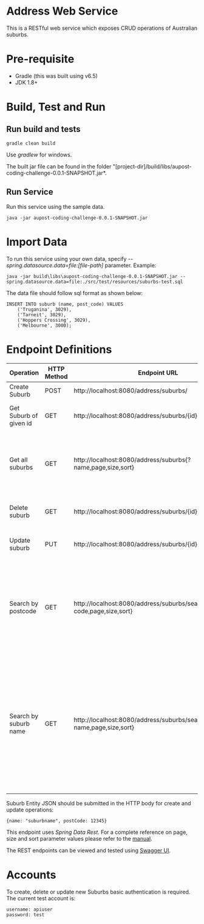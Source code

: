 
# Address Web Service

This is a RESTful web service which exposes CRUD operations of Australian suburbs. 

# Pre-requisite

* Gradle (this was built using v6.5)
* JDK 1.8+

# Build, Test and Run

## Run build and tests
```
gradle clean build
```
Use *gradlew* for windows.

The built jar file can be found in the folder "[project-dir]/build/libs/aupost-coding-challenge-0.0.1-SNAPSHOT.jar*.

## Run Service
Run this service using the sample data.
```
java -jar aupost-coding-challenge-0.0.1-SNAPSHOT.jar
```

# Import Data

To run this service using your own data, specify *--spring.datasource.data=file:[file-path]* parameter.
Example:
```
java -jar build\libs\aupost-coding-challenge-0.0.1-SNAPSHOT.jar --spring.datasource.data=file:./src/test/resources/suburbs-test.sql
```

The data file should follow sql format as shown below:
```
INSERT INTO suburb (name, post_code) VALUES
    ('Truganina', 3029),
    ('Tarneit', 3029),
    ('Hoppers Crossing', 3029),
    ('Melbourne', 3000);
```

# Endpoint Definitions

| Operation | HTTP Method | Endpoint URL | Notes |
| --------- | ----------- | ------------ | ------------ |
| Create Suburb | POST | http://localhost:8080/address/suburbs/ | |
| Get Suburb of given id | GET | http://localhost:8080/address/suburbs/{id} | Id is the entity ID and not the post code |
| Get all suburbs | GET |  http://localhost:8080/address/suburbs{?name,page,size,sort} | Refer to spring data manual for valid parameters on page, size and sort |
| Delete suburb | GET |  http://localhost:8080/address/suburbs/{id} | Id is the entity ID and not the post code |
| Update suburb | PUT |  http://localhost:8080/address/suburbs/{id} | Id is the entity ID and not the post code |
| Search by postcode | GET | http://localhost:8080/address/suburbs/search/postCode{?code,page,size,sort} | Post Code is in the range [0, Int max]. Refer to spring data manual for valid parameters on page, size and sort |
| Search by suburb name | GET | http://localhost:8080/address/suburbs/search/name{?name,page,size,sort} | Suburb Name must be at least 3 characters. Refer to spring data manual for valid parameters on page, size and sort. Query is case in-sensitive and is a starts-with query. |

Suburb Entity JSON should be submitted in the HTTP body for create and update operations:
```
{name: "suburbname", postCode: 12345}
```

This endpoint uses *Spring Data Rest*. For a complete reference on page, size and sort parameter values please refer to the [manual](https://docs.spring.io/spring-data/rest/docs/current/reference/html/#repository-resources.collection-resource).

The REST endpoints can be viewed and tested using [Swagger UI](http://localhost:8080/swagger-ui/index.html).

# Accounts

To create, delete or update new Suburbs basic authentication is required. The current test account is:
```
username: apiuser
password: test
```
